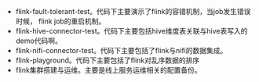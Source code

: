 * flink-fault-tolerant-test。代码下主要演示了flink的容错机制，当job发生错误时候，
  flink job的重启机制。
* flink-hive-connector-test。代码下主要包括hive维度表关联与hive表写入的demo代码啊。
* flink-nifi-connector-test。代码下主要包括了flink与nifi的数据集成。
* flink-playground。代码下主要包括了flink对乱序数据的排序
* flink集群搭建与运维。主要是线上服务运维相关的配置备份。